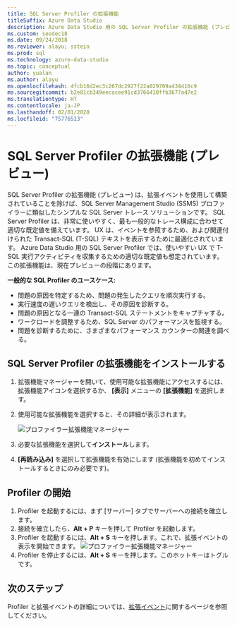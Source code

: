 ```yaml
---
title: SQL Server Profiler の拡張機能
titleSuffix: Azure Data Studio
description: Azure Data Studio 用の SQL Server Profiler の拡張機能 (プレビュー) をインストールして使用する
ms.custom: seodec18
ms.date: 09/24/2018
ms.reviewer: alayu; sstein
ms.prod: sql
ms.technology: azure-data-studio
ms.topic: conceptual
author: yualan
ms.author: alayu
ms.openlocfilehash: 4fcb16d2ec3c267dc2927f22a029709a434416c9
ms.sourcegitcommit: b2e81cb349eecacee91cd3766410ffb3677ad7e2
ms.translationtype: HT
ms.contentlocale: ja-JP
ms.lasthandoff: 02/01/2020
ms.locfileid: "75776513"
---
```

# <a name="sql-server-profiler-extension-preview"></a>SQL Server Profiler の拡張機能 (プレビュー)

SQL Server Profiler の拡張機能 (プレビュー) は、拡張イベントを使用して構築されていることを除けば、SQL Server Management Studio (SSMS) プロファイラーに類似したシンプルな SQL Server トレース ソリューションです。 SQL Server Profiler は、非常に使いやすく、最も一般的なトレース構成に合わせて適切な既定値を備えています。 UX は、イベントを参照するため、および関連付けられた Transact-SQL (T-SQL) テキストを表示するために最適化されています。 Azure Data Studio 用の SQL Server Profiler では、使いやすい UX で T-SQL 実行アクティビティを収集するための適切な既定値も想定されています。 この拡張機能は、現在プレビューの段階にあります。

**一般的な SQL Profiler のユースケース:**

- 問題の原因を特定するため、問題の発生したクエリを順次実行する。
- 実行速度の遅いクエリを検出し、その原因を診断する。
- 問題の原因となる一連の Transact-SQL ステートメントをキャプチャする。
- ワークロードを調整するため、SQL Server のパフォーマンスを監視する。
- 問題を診断するために、さまざまなパフォーマンス カウンターの関連を調べる。


## <a name="install-the-sql-server-profiler-extension"></a>SQL Server Profiler の拡張機能をインストールする

1. 拡張機能マネージャーを開いて、使用可能な拡張機能にアクセスするには、拡張機能アイコンを選択するか、 **[表示]** メニューの **[拡張機能]** を選択します。
2. 使用可能な拡張機能を選択すると、その詳細が表示されます。

   ![プロファイラー拡張機能マネージャー](media/extensions/sql-server-profiler-extension/profiler-extension.png)

1. 必要な拡張機能を選択して**インストール**します。
2. **[再読み込み]** を選択して拡張機能を有効にします (拡張機能を初めてインストールするときにのみ必要です)。

## <a name="start-profiler"></a>Profiler の開始

1. Profiler を起動するには、まず [サーバー] タブでサーバーへの接続を確立します。
2. 接続を確立したら、**Alt + P** キーを押して Profiler を起動します。
3. Profiler を起動するには、**Alt + S** キーを押します。これで、拡張イベントの表示を開始できます。
    ![プロファイラー拡張機能マネージャー](media/extensions/sql-server-profiler-extension/view-profiler.png)    
1. Profiler を停止するには、**Alt + S** キーを押します。このホットキーはトグルです。

## <a name="next-steps"></a>次のステップ

Profiler と拡張イベントの詳細については、[拡張イベント](https://docs.microsoft.com/sql/relational-databases/extended-events/extended-events)に関するページを参照してください。






